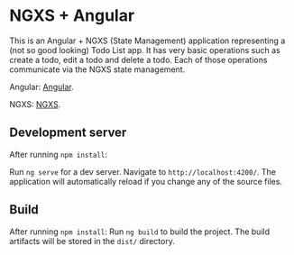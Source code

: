 # NGXS + Angular

This is an Angular + NGXS (State Management) application representing a (not so good looking) Todo List app.
It has very basic operations such as create a todo, edit a todo and delete a todo. Each of those operations communicate via the NGXS state management.

Angular: [Angular](https://angular.dev/).

NGXS: [NGXS](https://www.ngxs.io/).

## Development server

After running `npm install`:

Run `ng serve` for a dev server. Navigate to `http://localhost:4200/`. The application will automatically reload if you change any of the source files.

## Build

After running `npm install`:
Run `ng build` to build the project. The build artifacts will be stored in the `dist/` directory.
